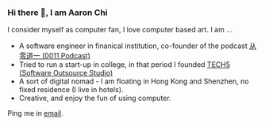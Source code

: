 ### Hi there 👋, I am Aaron Chi

I consider myself as computer fan, I love computer based art. I am ...

- A software engineer in finanical institution, co-founder of the podcast [从零道一 (0011 Podcast)](https://0011.one)
- Tried to run a start-up in college, in that period I founded [TECH5 (Software Outsource Studio)](https://techf5ve.com)
- A sort of digital nomad - I am floating in Hong Kong and Shenzhen, no fixed residence (I live in hotels).
- Creative, and enjoy the fun of using computer.

Ping me in [email](mailto:contractswif@hotmail.com).
